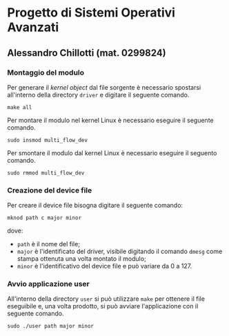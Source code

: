 # Progetto di Sistemi Operativi Avanzati
## Alessandro Chillotti (mat. 0299824)
### Montaggio del modulo
Per generare il *kernel object* dal file sorgente è necessario spostarsi all'interno della directory `driver` e digitare il seguente comando.
```
make all
```
Per montare il modulo nel kernel Linux è necessario eseguire il seguente comando.
```
sudo insmod multi_flow_dev
```
Per smontare il modulo dal kernel Linux è necessario eseguire il seguento comando.
```
sudo rmmod multi_flow_dev
```

### Creazione del device file
Per creare il device file bisogna digitare il seguente comando:
```
mknod path c major minor
```
dove:
- `path` è il nome del file;
- `major` è l'identificato del driver, visibile digitando il comando `dmesg` come stampa ottenuta una volta montato il modulo;
- `minor` è l'identificativo del device file e può variare da 0 a 127.

### Avvio applicazione user
All'interno della directory `user` si può utilizzare `make` per ottenere il file eseguibile e, una volta prodotto, si può avviare l'applicazione con il seguente comando.
```
sudo ./user path major minor
```